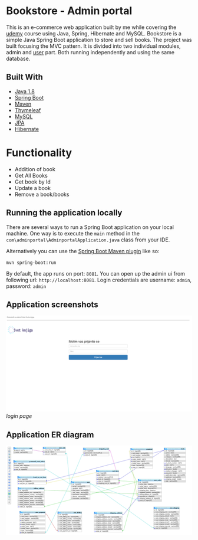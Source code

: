 # Bookstore - Admin portal

This is an e-commerce web application built by me while covering the 
[udemy](https://www.udemy.com/complete-e-commerce-course-javaspringhibernate-and-mysql/)
course using Java, Spring, Hibernate and MySQL. Bookstore is a simple Java Spring Boot application to store and sell books.
 The project was built focusing the MVC pattern. It is divided into two
 individual modules, admin and
[user](https://github.com/bromazepam/bookstoreMaster)
 part. Both running independently and using the same database. 
 
 ## Built With
 
 * [Java 1.8](https://www.oracle.com/technetwork/java/javaee/downloads/jdk8-downloads-2133151.html)
 * [Spring Boot](https://spring.io/projects/spring-boot)
 * [Maven](https://maven.apache.org/)
 * [Thymeleaf](https://www.thymeleaf.org/)
 * [MySQL](https://www.mysql.com/)
 * [JPA](https://spring.io/guides/gs/accessing-data-jpa/)
 * [Hibernate](https://hibernate.org/)
 
 # Functionality

 * Addition of book
 * Get All Books
 * Get book by Id
 * Update a book
 * Remove a book/books

 
 ## Running the application locally
 
 There are several ways to run a Spring Boot application on your local machine. One way is to execute the `main` method in the `com\adminportal\AdminportalApplication.java` class from your IDE.
 
 Alternatively you can use the [Spring Boot Maven plugin](https://docs.spring.io/spring-boot/docs/current/reference/html/build-tool-plugins-maven-plugin.html) like so:
 
 ```shell
 mvn spring-boot:run
 ```

By default, the app runs on port: `8081`. You can open up the admin ui from following url: `http://localhost:8081`.
Login credentials are username: `admin`, password: `admin`
## Application screenshots

![Login page](./src/main/resources/static/image/screenshots/login.png)
*login page*

## Application ER diagram
![ER diagram](./src/main/resources/static/image/screenshots/er.png)